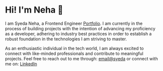 <h1 align="left">Hi! I'm Neha 👋</h1>

<p>I am Syeda Neha, a Frontend Engineer <a href="https://syedacodes.github.io/">Portfolio</a>. I am currently in the process of building projects with the intention of advancing my proficiency as a developer, adhering to industry best practices in order to establish a robust foundation in the technologies I am striving to master.</p>

<p>As an enthusiastic individual in the tech world, I am always excited to connect with like-minded professionals and contribute to meaningful projects. Feel free to reach out to me through: <a href="mailto:syedaa.codes@gmail.com">email@syeda</a> or connect with me on: <a href="https://in.linkedin.com/in/syeda-neha">LinkedIn</a></p>
